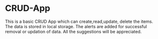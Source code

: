 # CRUD-App
This is a basic CRUD App which can create,read,update, delete the items. The data is stored in local storage. The alerts are added for successful removal or updation of data. All the suggestions will be appreciated.
